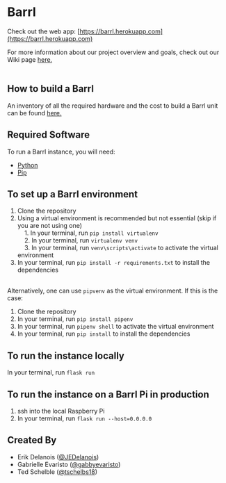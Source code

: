 # Barrl
Check out the web app: [https://barrl.herokuapp.com](https://barrl.herokuapp.com) <br/>

For more information about our project overview and goals, check out our Wiki page [here.](https://github.com/gabbyevaristo/barrl/wiki)
<br/> <br/>

## How to build a Barrl
An inventory of all the required hardware and the cost to build a Barrl unit can be found [here.](https://docs.google.com/spreadsheets/u/1/d/1oeld_4YFFCOyfyVn-yoKrc7Vv1LyA8GUgOt9WdFAWWM/edit#gid=0)

## Required Software
To run a Barrl instance, you will need:
- [Python](https://www.python.org/downloads/)
- [Pip](https://pip.pypa.io/en/stable/installing/)

## To set up a Barrl environment
1. Clone the repository
2. Using a virtual environment is recommended but not essential (skip if you are not using one) <br/>
&nbsp;&nbsp;&nbsp; 1. In your terminal, run ``` pip install virtualenv ```  <br/>
&nbsp;&nbsp;&nbsp; 2. In your terminal, run ``` virtualenv venv ```  <br/>
&nbsp;&nbsp;&nbsp; 3. In your terminal, run ``` venv\scripts\activate ``` to activate the virtual environment <br/>
3. In your terminal, run ``` pip install -r requirements.txt ``` to install the dependencies <br/><br/>

Alternatively, one can use ``` pipvenv ``` as the virtual environment. If this is the case: </b>
1. Clone the repository
2. In your terminal, run ``` pip install pipenv ```  <br/>
3. In your terminal, run ``` pipenv shell ``` to activate the virtual environment <br/>
4. In your terminal, run ``` pip install ``` to install the dependencies

## To run the instance locally
In your terminal, run ``` flask run ```

## To run the instance on a Barrl Pi in production
1. ssh into the local Raspberry Pi
2. In your terminal, run ``` flask run --host=0.0.0.0 ```

## Created By
- Erik Delanois ([@JEDelanois](https://github.com/@JEDelanois))
- Gabrielle Evaristo ([@gabbyevaristo](https://github.com/gabbyevaristo))
- Ted Schelble ([@tschelbs18](https://github.com/tschelbs18))
